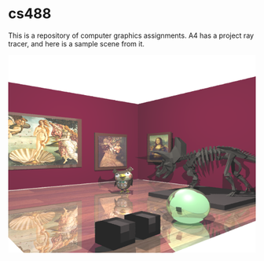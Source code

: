 # cs488
This is a repository of computer graphics assignments. A4 has a project ray tracer, and here is a sample scene from it.

![Alt text](/scene.png "museum scene")
